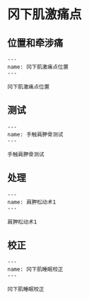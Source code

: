 # 冈下肌激痛点

## 位置和牵涉痛

```{figure} assets/img/2022-01-20-18-42-49.png
---
name: 冈下肌激痛点位置
---

冈下肌激痛点位置
```

## 测试

```{figure} assets/img/2022-01-20-18-44-24.png
---
name: 手触肩胛骨测试
---

手触肩胛骨测试
```

## 处理

```{figure} assets/img/2022-01-22-20-29-50.png
---
name: 肩胛松动术1
---

肩胛松动术1
```

## 校正

```{figure} assets/img/2022-01-20-18-46-09.png
---
name: 冈下肌睡眠校正
---

冈下肌睡眠校正
```